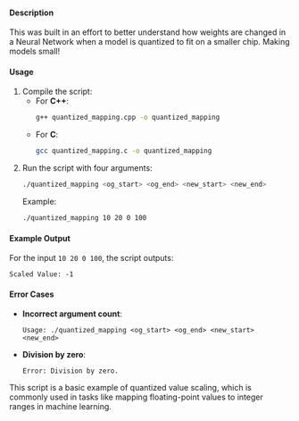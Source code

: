 
#### **Description**
This was built in an effort to better understand how weights are changed in a Neural Network when a model is quantized to fit on a smaller chip. Making models small!


#### **Usage**
1. Compile the script:
   - For **C++**:
     ```bash
     g++ quantized_mapping.cpp -o quantized_mapping
     ```
   - For **C**:
     ```bash
     gcc quantized_mapping.c -o quantized_mapping
     ```
2. Run the script with four arguments:
   ```bash
   ./quantized_mapping <og_start> <og_end> <new_start> <new_end>
   ```
   Example:
   ```bash
   ./quantized_mapping 10 20 0 100
   ```

#### **Example Output**
For the input `10 20 0 100`, the script outputs:
```
Scaled Value: -1
```

#### **Error Cases**
- **Incorrect argument count**:
  ```
  Usage: ./quantized_mapping <og_start> <og_end> <new_start> <new_end>
  ```
- **Division by zero**:
  ```
  Error: Division by zero.
  ``` 

This script is a basic example of quantized value scaling, which is commonly used in tasks like mapping floating-point values to integer ranges in machine learning.
